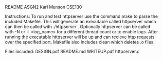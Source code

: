 README ASGN2
Karl Munson
CSE130

Instructions: To run and test httpserver use the command make to parse the included Makefile.
This will generate an executable called httpserver which can then be called with ./httpserver <port number>. Optionally httpserver can be called with -N <thread count> or -l <log_name> for a different thread count or to enable logs.
After running the executable httpserver will be up and can recieve http requests over the specified port.
Makefile also includes clean which deletes .o files.

Files included: DESIGN.pdf README.md WRITEUP.pdf httpserver.c
